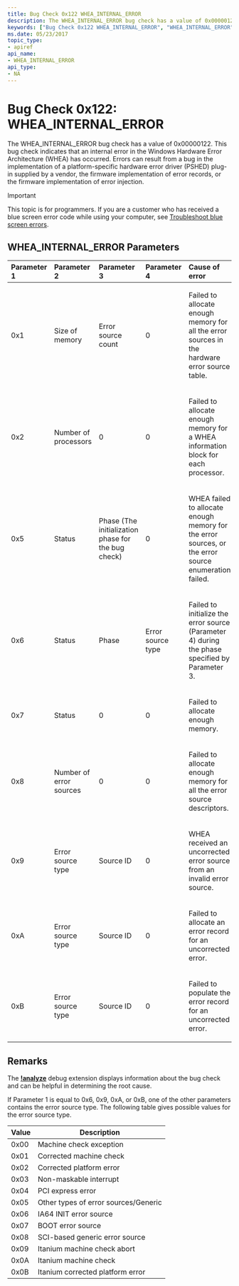 ```yaml
---
title: Bug Check 0x122 WHEA_INTERNAL_ERROR
description: The WHEA_INTERNAL_ERROR bug check has a value of 0x00000122.
keywords: ["Bug Check 0x122 WHEA_INTERNAL_ERROR", "WHEA_INTERNAL_ERROR"]
ms.date: 05/23/2017
topic_type:
- apiref
api_name:
- WHEA_INTERNAL_ERROR
api_type:
- NA
---
```


# Bug Check 0x122: WHEA\_INTERNAL\_ERROR


The WHEA\_INTERNAL\_ERROR bug check has a value of 0x00000122. This bug check indicates that an internal error in the Windows Hardware Error Architecture (WHEA) has occurred. Errors can result from a bug in the implementation of a platform-specific hardware error driver (PSHED) plug-in supplied by a vendor, the firmware implementation of error records, or the firmware implementation of error injection.

> [!IMPORTANT]
> This topic is for programmers. If you are a customer who has received a blue screen error code while using your computer, see [Troubleshoot blue screen errors](https://www.windows.com/stopcode).


## WHEA\_INTERNAL\_ERROR Parameters


<table>
<colgroup>
<col width="20%" />
<col width="20%" />
<col width="20%" />
<col width="20%" />
<col width="20%" />
</colgroup>
<thead>
<tr class="header">
<th align="left">Parameter 1</th>
<th align="left">Parameter 2</th>
<th align="left">Parameter 3</th>
<th align="left">Parameter 4</th>
<th align="left">Cause of error</th>
</tr>
</thead>
<tbody>
<tr class="odd">
<td align="left"><p>0x1</p></td>
<td align="left"><p>Size of memory</p></td>
<td align="left"><p>Error source count</p></td>
<td align="left"><p>0</p></td>
<td align="left"><p>Failed to allocate enough memory for all the error sources in the hardware error source table.</p></td>
</tr>
<tr class="even">
<td align="left"><p>0x2</p></td>
<td align="left"><p>Number of processors</p></td>
<td align="left"><p>0</p></td>
<td align="left"><p>0</p></td>
<td align="left"><p>Failed to allocate enough memory for a WHEA information block for each processor.</p></td>
</tr>
<tr class="odd">
<td align="left"><p>0x5</p></td>
<td align="left"><p>Status</p></td>
<td align="left"><p>Phase (The initialization phase for the bug check)</p></td>
<td align="left"><p>0</p></td>
<td align="left"><p>WHEA failed to allocate enough memory for the error sources, or the error source enumeration failed.</p></td>
</tr>
<tr class="even">
<td align="left"><p>0x6</p></td>
<td align="left"><p>Status</p></td>
<td align="left"><p>Phase</p></td>
<td align="left"><p>Error source type</p></td>
<td align="left"><p>Failed to initialize the error source (Parameter 4) during the phase specified by Parameter 3.</p></td>
</tr>
<tr class="odd">
<td align="left"><p>0x7</p></td>
<td align="left"><p>Status</p></td>
<td align="left"><p>0</p></td>
<td align="left"><p>0</p></td>
<td align="left"><p>Failed to allocate enough memory.</p></td>
</tr>
<tr class="even">
<td align="left"><p>0x8</p></td>
<td align="left"><p>Number of error sources</p></td>
<td align="left"><p>0</p></td>
<td align="left"><p>0</p></td>
<td align="left"><p>Failed to allocate enough memory for all the error source descriptors.</p></td>
</tr>
<tr class="odd">
<td align="left"><p>0x9</p></td>
<td align="left"><p>Error source type</p></td>
<td align="left"><p>Source ID</p></td>
<td align="left"><p>0</p></td>
<td align="left"><p>WHEA received an uncorrected error source from an invalid error source.</p></td>
</tr>
<tr class="even">
<td align="left"><p>0xA</p></td>
<td align="left"><p>Error source type</p></td>
<td align="left"><p>Source ID</p></td>
<td align="left"><p>0</p></td>
<td align="left"><p>Failed to allocate an error record for an uncorrected error.</p></td>
</tr>
<tr class="odd">
<td align="left"><p>0xB</p></td>
<td align="left"><p>Error source type</p></td>
<td align="left"><p>Source ID</p></td>
<td align="left"><p>0</p></td>
<td align="left"><p>Failed to populate the error record for an uncorrected error.</p></td>
</tr>
</tbody>
</table>

 
## Remarks

The [**!analyze**](/windows-hardware/drivers/debugger/-analyze) debug extension displays information about the bug check and can be helpful in determining the root cause.

If Parameter 1 is equal to 0x6, 0x9, 0xA, or 0xB, one of the other parameters contains the error source type. The following table gives possible values for the error source type.

| Value | Description                          |
|-------|--------------------------------------|
| 0x00  | Machine check exception              |
| 0x01  | Corrected machine check              |
| 0x02  | Corrected platform error             |
| 0x03  | Non-maskable interrupt               |
| 0x04  | PCI express error                    |
| 0x05  | Other types of error sources/Generic |
| 0x06  | IA64 INIT error source               |
| 0x07  | BOOT error source                    |
| 0x08  | SCI-based generic error source       |
| 0x09  | Itanium machine check abort          |
| 0x0A  | Itanium machine check                |
| 0x0B  | Itanium corrected platform error     |

 

 

